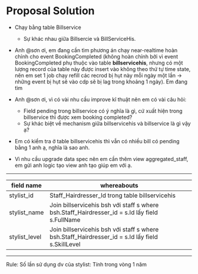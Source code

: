 # Proposal Solution
- Chạy bằng table Billservice
	- Sự khác nhau giữa Billsercie và BillServiceHis.


- Anh @sơn ơi, em đang cần tìm phương án chạy near-realtime hoàn chỉnh cho event BookingCompleted (không hoàn chỉnh bởi vì event BookingCompleted phụ thuộc vào table **billservicehis**, nhưng có một lượng record của table này được insert vào không theo thứ tự time state, nên em set 1 job chạy refill các recrod bị hụt này mỗi ngày một lần -> những event bị hụt sẽ vào cdp sẽ bị lag trong khoảng 1 ngày). Em đang tìm 

- Anh @sơn ơi, vì có vài nhu cầu improve kĩ thuật nên em  có vài câu hỏi: 
	- Field pending  trong billservice có ý nghĩa là gì, cứ xuất hiện trong billservice thì được xem booking completed?
	- Sự khác biệt về mechanism giữa billservicehis và billservice là gì vậy ạ?
- Em có kiểm tra ở table billservicehis thì vẫn có nhiều bill có pending bằng 1 anh ạ, nghĩa là sao anh.
- Vì nhu cầu upgrade data spec nên em cần thêm view aggregated_staff, em gửi anh logic tạo view anh tạo giúp em với ạ.

----
| field name | whereabouts |
| ---------- | ----------- |
| stylist_id    | Staff_Hairdresser_Id  trong table billservicehis                                                  |
| stylist_name  | Join billservicehis bsh với staff s  where bsh.Staff_Hairdresser_id = s.Id lấy field s.FullName   |
| stylist_level | Join billservicehis bsh với staff s  where bsh.Staff_Hairdresser_id = s.Id lấy field s.SkillLevel |


-------------


Rule:  Số lần sử dụng dv của stylist: Tính trong vòng 1 năm

